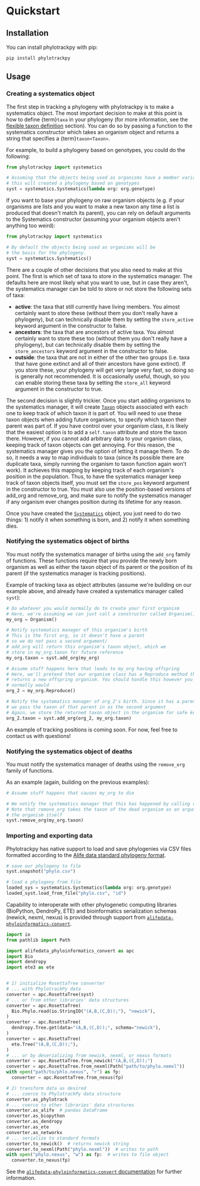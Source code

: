 # Quickstart

## Installation

You can install phylotrackpy with pip:

```bash
pip install phylotrackpy
```

## Usage

### Creating a systematics object

The first step in tracking a phylogeny with phylotrackpy is to make a systematics object. The most important decision to make at this point is how to define {term}`taxa` in your phylogeny (for more information, see the [flexible taxon definition](introduction.md#flexible-taxon-definitions) section). You can do so by passing a function to the systematics constructor which takes an organism object and returns a string that specifies a {term}`taxon<Taxon>`.

For example, to build a phylogeny based on genotypes, you could do the following:

```py
from phylotrackpy import systematics

# Assuming that the objects being used as organisms have a member variable called genotype that stores their genotype,
# this will created a phylogeny based on genotypes
syst = systematics.Systematics(lambda org: org.genotype)
```

If you want to base your phylogeny on raw organism objects (e.g. if your organisms are lists and you want to make a new taxon any time a list is produced that doesn't match its parent), you can rely on default arguments to the Systematics constructor (assuming your organism objects aren't anything too weird):

```py
from phylotrackpy import systematics

# By default the objects being used as organisms will be
# the basis for the phylogeny.
syst = systematics.Systematics()
```

There are a couple of other decisions that you also need to make at this point. The first is which set of taxa to store in the systematics manager. The defaults here are most likely what you want to use, but in case they aren't, the systematics manager can be told to store or not store the following sets of taxa:

- **active**: the taxa that still currently have living members. You almost certainly want to store these (without them you don't really have a phylogeny), but can technically disable them by setting the `store_active` keyword argument in the constructor to false.
- **ancestors**: the taxa that are ancestors of active taxa. You almost certainly want to store these too (without them you don't really have a phylogeny), but can technically disable them by setting the `store_ancestors` keyword argument in the constructor to false.
- **outside**: the taxa that are not in either of the other two groups (i.e. taxa that have gone extinct and all of their ancestors have gone extinct). If you store these, your phylogeny will get very large very fast, so doing so is generally not recommended. It is occasionally useful, though, so you can enable storing these taxa by setting the `store_all` keyword argument in the constructor to true.

The second decision is slightly trickier. Once you start adding organisms to the systematics manager, it will create [`Taxon`](phylotrackpy.systematics.Taxon) objects associated with each one to keep track of which taxon it is part of. You will need to use these taxon objects when adding future organisms, to specify which taxon their parent was part of. If you have control over your organism class, it is likely that the easiest option is to add a `self.taxon` attribute and store the taxon there. However, if you cannot add arbitrary data to your organism class, keeping track of taxon objects can get annoying. For this reason, the systematics manager gives you the option of letting it manage them. To do so, it needs a way to map individuals to taxa (since its possible there are duplicate taxa, simply running the organism to taxon function again won't work). It achieves this mapping by keeping track of each organism's position in the population. Thus, to have the systematics manager keep track of taxon objects itself, you must set the `store_pos` keyword argument in the constructor to true. You must also use the position-based versions of add_org and remove_org, and make sure to notify the systematics manager if any organism ever changes position during its lifetime for any reason.

Once you have created the [`Systematics`](phylotrackpy.systematics.Systematics) object, you just need to do two things: 1) notify it when something is born, and 2) notify it when something dies.

### Notifying the systematics object of births

You must notify the systematics manager of births using the `add_org` family of functions. These functions require that you provide the newly born organism as well as either the taxon object of its parent or the position of its parent (if the systematics manager is tracking positions).

Example of tracking taxa as object attributes (assume we're building on our example above, and already have created a systematics manager called `syst`):

```py
# Do whatever you would normally do to create your first organism
# Here, we're assuming we can just call a constructor called Organism()
my_org = Organism()

# Notify systematics manager of this organism's birth
# This is the first org, so it doesn't have a parent
# so we do not pass a second argument/
# add_org will return this organism's taxon object, which we
# store in my_org.taxon for future reference
my_org.taxon = syst.add_org(my_org)

# Assume stuff happens here that leads to my_org having offspring
# Here, we'll pretend that our organism class has a Reproduce method that
# returns a new offspring organism. You should handle this however you
# normally would
org_2 = my_org.Reproduce()

# Notify the systematics manager of org_2's birth. Since it has a parent,
# we pass the taxon of that parent in as the second argument
# Again, we store the returned taxon object in the organism for safe keeping
org_2.taxon = syst.add_org(org_2, my_org.taxon)

```

An example of tracking positions is coming soon. For now, feel free to contact us with questions!

### Notifying the systematics object of deaths

You must notify the systematics manager of deaths using the `remove_org` family of functions.

As an example (again, building on the previous examples):
```py
# Assume stuff happens that causes my_org to die

# We notify the systematics manager that this has happened by calling remove_org
# Note that remove_org takes the taxon of the dead organism as an argument, not
# the organism itself
syst.remove_org(my_org.taxon)

```

### Importing and exporting data

Phylotrackpy has native support to load and save phylogenies via CSV files formatted according to the [Alife data standard phylogeny format](https://alife-data-standards.github.io/alife-data-standards/phylogeny.html).

```py
# save our phylogeny to file
syst.snapshot("phylo.csv")

# load a phylogeny from file
loaded_sys = systematics.Systematics(lambda org: org.genotype)
loaded_syst.load_from_file("phylo.csv", "id")
```

Capability to interoperate with other phylogenetic computing libraries (BioPython, DendroPy, ETE) and bioinformatics serialization schemas (newick, nexml, nexus) is provided through support from [`alifedata-phyloinformatics-convert`](https://github.com/mmore500/alifedata-phyloinformatics-convert/).
```py
import io
from pathlib import Path

import alifedata_phyloinformatics_convert as apc
import Bio
import dendropy
import ete3 as ete


# 1) initialize RosettaTree converter
# ... with PhylotrackPy data
converter = apc.RosettaTree(syst)
# ... or from other libraries' data structures
converter = apc.RosettaTree(
  Bio.Phylo.read(io.StringIO("(A,B,(C,D));"), "newick"),
)
converter = apc.RosettaTree(
  dendropy.Tree.get(data="(A,B,(C,D));", schema="newick"),
)
converter = apc.RosettaTree(
  ete.Tree("(A,B,(C,D));"),
)
# ... or by deserializing from newick, nexml, or nexus formats
converter = apc.RosettaTree.from_newick("(A,B,(C,D));")
converter = apc.RosettaTree.from_nexml(Path("path/to/phylo.nemxl"))
with open("path/to/phlo.nexus", "r") as fp:
  converter = apc.RosettaTree.from_nexus(fp)

# 2) transform data as desired 
# ... coerce to PhylotrackPy data structure
converter.as_phylotrack
# ... coerce to other libraries' data structures
converter.as_alife  # pandas DataFrame
converter.as_biopython
converter.as_dendropy
converter.as_ete
converter.as_networkx
# ... serialize to standard formats
converter.to_newick()  # returns newick string
converter.to_nexml(Path("phylo.nexml"))  # writes to path
with open("phylo.nexus", "w") as fp:  # writes to file object
  converter.to_nexus(fp)
```

See the [`alifedata-phyloinformatics-convert` documentation](https://alifedata-phyloinformatics-convert.readthedocs.io/en/latest/#) for further information.
